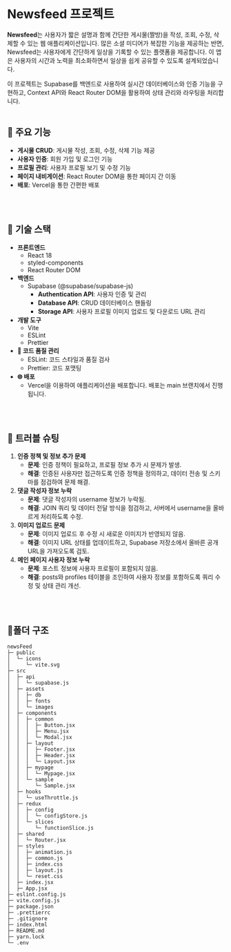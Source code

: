 # Newsfeed 프로젝트

**Newsfeed**는 사용자가 짧은 설명과 함께 간단한 게시물(짤방)을 작성, 조회, 수정, 삭제할 수 있는 웹 애플리케이션입니다. 많은 소셜 미디어가 복잡한 기능을 제공하는 반면, Newsfeed는 사용자에게 간단하게 일상을 기록할 수 있는 플랫폼을 제공합니다. 이 앱은 사용자의 시간과 노력을 최소화하면서 일상을 쉽게 공유할 수 있도록 설계되었습니다.

이 프로젝트는 Supabase를 백엔드로 사용하여 실시간 데이터베이스와 인증 기능을 구현하고, Context API와 React Router DOM을 활용하여 상태 관리와 라우팅을 처리합니다.
</br>
</br>
## 📌 주요 기능

- **게시물 CRUD**: 게시물 작성, 조회, 수정, 삭제 기능 제공
- **사용자 인증**: 회원 가입 및 로그인 기능
- **프로필 관리**: 사용자 프로필 보기 및 수정 기능
- **페이지 내비게이션**: React Router DOM을 통한 페이지 간 이동
- **배포**: Vercel을 통한 간편한 배포

</br>
</br>

## 🚀 기술 스택

- **프론트엔드**
    - React 18
    - styled-components
    - React Router DOM
- **백엔드**
    - Supabase (@supabase/supabase-js)
        - **Authentication API**: 사용자 인증 및 관리
        - **Database API**: CRUD 데이터베이스 핸들링
        - **Storage API**: 사용자 프로필 이미지 업로드 및 다운로드 URL 관리
- **개발 도구**
    - Vite
    - ESLint
    - Prettier
- **📜 코드 품질 관리**
    - ESLint: 코드 스타일과 품질 검사
    - Prettier: 코드 포맷팅  
- **🌐 배포**
    - Vercel을 이용하여 애플리케이션을 배포합니다. 배포는 main 브랜치에서 진행됩니다.

</br>
</br>


## 🔧 트러블 슈팅

1. **인증 정책 및 정보 추가 문제**
    - **문제**: 인증 정책이 필요하고, 프로필 정보 추가 시 문제가 발생.
    - **해결**: 인증된 사용자만 접근하도록 인증 정책을 정의하고, 데이터 전송 및 스키마를 점검하여 문제 해결.
2. **댓글 작성자 정보 누락**
    - **문제**: 댓글 작성자의 username 정보가 누락됨.
    - **해결**: JOIN 쿼리 및 데이터 전달 방식을 점검하고, 서버에서 username을 올바르게 처리하도록 수정.
3. **이미지 업로드 문제**
    - **문제**: 이미지 업로드 후 수정 시 새로운 이미지가 반영되지 않음.
    - **해결**: 이미지 URL 상태를 업데이트하고, Supabase 저장소에서 올바른 공개 URL을 가져오도록 검토.
4. **메인 페이지 사용자 정보 누락**
    - **문제**: 포스트 정보에 사용자 프로필이 포함되지 않음.
    - **해결**: posts와 profiles 테이블을 조인하여 사용자 정보를 포함하도록 쿼리 수정 및 상태 관리 개선.

</br>
</br>


## 📁폴더 구조

```
newsFeed
├─ public
│  └─ icons
│     └─ vite.svg
├─ src
│  ├─ api
│  │  └─ supabase.js
│  ├─ assets
│  │  ├─ db
│  │  ├─ fonts
│  │  └─ images
│  ├─ components
│  │  ├─ common
│  │  │  ├─ Button.jsx
│  │  │  ├─ Menu.jsx
│  │  │  └─ Modal.jsx
│  │  ├─ layout
│  │  │  ├─ Footer.jsx
│  │  │  ├─ Header.jsx
│  │  │  └─ Layout.jsx
│  │  ├─ mypage
│  │  │  └─ Mypage.jsx
│  │  └─ sample
│  │     └─ Sample.jsx
│  ├─ hooks
│  │  └─ useThrottle.js
│  ├─ redux
│  │  ├─ config
│  │  │  └─ configStore.js
│  │  └─ slices
│  │     └─ functionSlice.js
│  ├─ shared
│  │  └─ Router.jsx
│  ├─ styles
│  │  ├─ animation.js
│  │  ├─ common.js
│  │  ├─ index.css
│  │  ├─ layout.js
│  │  └─ reset.css
│  ├─ index.jsx
│  ├─ App.jsx
├─ eslint.config.js
├─ vite.config.js
├─ package.json
├─ .prettierrc
├─ .gitignore
├─ index.html
├─ README.md
├─ yarn.lock
└─ .env

```
